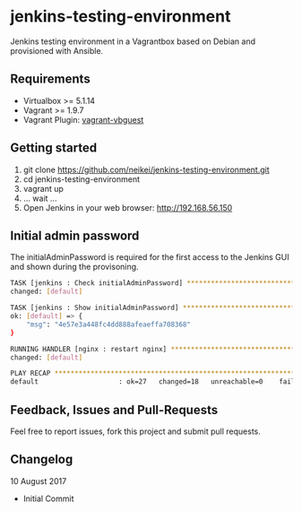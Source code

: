 # jenkins-testing-environment

Jenkins testing environment in a Vagrantbox based on Debian and provisioned with Ansible.

## Requirements

- Virtualbox >= 5.1.14
- Vagrant >= 1.9.7
- Vagrant Plugin: [vagrant-vbguest](https://github.com/dotless-de/vagrant-vbguest)

## Getting started

1. git clone https://github.com/neikei/jenkins-testing-environment.git
2. cd jenkins-testing-environment
3. vagrant up
4. ... wait ...
5. Open Jenkins in your web browser: http://192.168.56.150

## Initial admin password

The initialAdminPassword  is required for the first access to the Jenkins GUI and shown during the provisoning.

```bash
TASK [jenkins : Check initialAdminPassword] ************************************
changed: [default]

TASK [jenkins : Show initialAdminPassword] *************************************
ok: [default] => {
    "msg": "4e57e3a448fc4dd888afeaeffa708368"
}

RUNNING HANDLER [nginx : restart nginx] ****************************************
changed: [default]

PLAY RECAP *********************************************************************
default                    : ok=27   changed=18   unreachable=0    failed=0
```

## Feedback, Issues and Pull-Requests

Feel free to report issues, fork this project and submit pull requests.

## Changelog

10 August 2017

- Initial Commit

